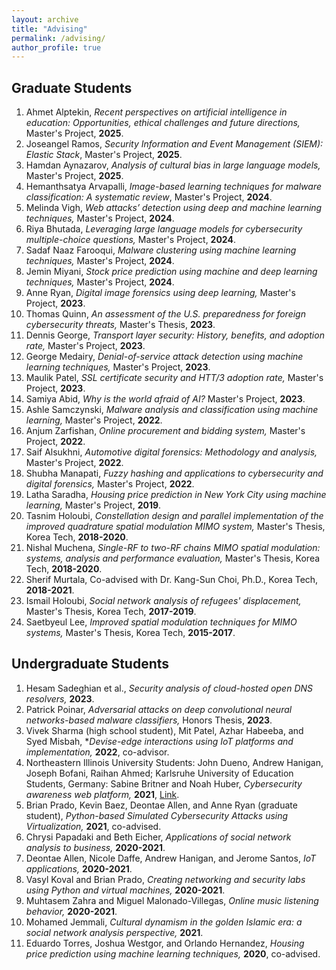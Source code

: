 ```yaml
---
layout: archive
title: "Advising"
permalink: /advising/
author_profile: true
---
```


**Graduate Students** 
-------
1.  Ahmet Alptekin, *Recent perspectives on artificial intelligence in education: Opportunities, ethical challenges and future directions,* Master's Project, **2025**.
2.  Joseangel Ramos, *Security Information and Event Management (SIEM): Elastic Stack*, Master's Project, **2025**.
3.  Hamdan Aynazarov, *Analysis of cultural bias in large language models,* Master's Project, **2025**.
4.	Hemanthsatya Arvapalli, *Image-based learning techniques for malware classification: A systematic review*, Master's Project, **2024**.
5.	Melinda Vigh, *Web attacks’ detection using deep and machine learning techniques,* Master's Project, **2024**.
6.	Riya Bhutada, *Leveraging large language models for cybersecurity multiple-choice questions,* Master's Project, **2024**.
7.	Sadaf Naaz Farooqui, *Malware clustering using machine learning techniques,* Master's Project, **2024**.
8.	Jemin Miyani, *Stock price prediction using machine and deep learning techniques,* Master's Project, **2024**.
9.	Anne Ryan, *Digital image forensics using deep learning,* Master's Project, **2023**.
10.	Thomas Quinn, *An assessment of the U.S. preparedness for foreign cybersecurity threats,* Master's Thesis, **2023**.
11.	Dennis George, *Transport layer security: History, benefits, and adoption rate,* Master's Project, **2023**.
12.	George Medairy, *Denial-of-service attack detection using machine learning techniques,* Master's Project, **2023**.
13.	Maulik Patel, *SSL certificate security and HTT/3 adoption rate,* Master's Project, **2023**.
14.	Samiya Abid, *Why is the world afraid of AI?* Master's Project, **2023**.
15.	Ashle Samczynski, *Malware analysis and classification using machine learning,* Master's Project, **2022**.
16.	Anjum Zarfishan, *Online procurement and bidding system,* Master's Project, **2022**.
17.	Saif Alsukhni, *Automotive digital forensics: Methodology and analysis,* Master's Project, **2022**.
18.	Shubha Manapati, *Fuzzy hashing and applications to cybersecurity and digital forensics,* Master's Project, **2022**.
19.	Latha Saradha, *Housing price prediction in New York City using machine learning,* Master's Project, **2019**.
20.	Tasnim Holoubi, *Constellation design and parallel implementation of the improved quadrature spatial modulation MIMO system,* Master's Thesis, Korea Tech, **2018-2020**.
21.	Nishal Muchena, *Single-RF to two-RF chains MIMO spatial modulation: systems, analysis and performance evaluation,* Master's Thesis, Korea Tech, **2018-2020**.
22.	Sherif Murtala, Co-advised with Dr. Kang-Sun Choi, Ph.D., Korea Tech, **2018-2021**.
23.	Ismail Holoubi, *Social network analysis of refugees' displacement,* Master's Thesis, Korea Tech, **2017-2019**.
24.	Saetbyeul Lee, *Improved spatial modulation techniques for MIMO systems,* Master's Thesis, Korea Tech, **2015-2017**.

**Undergraduate Students** 
-------
1.	Hesam Sadeghian et al., *Security analysis of cloud-hosted open DNS resolvers,* **2023**.
2.	Patrick Poinar, *Adversarial attacks on deep convolutional neural networks-based malware classifiers,* Honors Thesis, **2023**.
3.	Vivek Sharma (high school student), Mit Patel, Azhar Habeeba, and Syed Misbah, **Devise-edge interactions using IoT platforms and implementation,* **2022**, co-advisor.
4.	Northeastern Illinois University Students: John Dueno, Andrew Hanigan, Joseph Bofani, Raihan Ahmed; Karlsruhe University of Education Students, Germany: Sabine Britner and Noah Huber, *Cybersecurity awareness web platform,* **2021**, [Link](https://cs.neiu.edu/cyberwareness/).
5.	Brian Prado, Kevin Baez, Deontae Allen, and Anne Ryan (graduate student), *Python-based Simulated Cybersecurity Attacks using Virtualization,* **2021**, co-advised.
6.	Chrysi Papadaki and Beth Eicher, *Applications of social network analysis to business,* **2020-2021**.
7.	Deontae Allen, Nicole Daffe, Andrew Hanigan, and Jerome Santos, *IoT applications,* **2020-2021**.
8.	Vasyl Koval and Brian Prado, *Creating networking and security labs using Python and virtual machines,* **2020-2021**.
9.	Muhtasem Zahra and Miguel Malonado-Villegas, *Online music listening behavior,* **2020-2021**.
10.	Mohamed Jemmali, *Cultural dynamism in the golden Islamic era: a social network analysis perspective,* **2021**.
11.	Eduardo Torres, Joshua Westgor, and Orlando Hernandez, *Housing price prediction using machine learning techniques,* **2020**, co-advised. 

